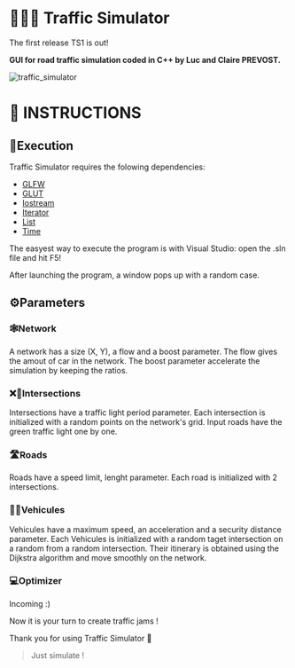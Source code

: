 # 🚦🚗🚛 Traffic Simulator

The first release TS1 is out!

**GUI for road traffic simulation coded in C++ by Luc and Claire PREVOST.**

![traffic_simulator](https://user-images.githubusercontent.com/52052772/202865554-04ef6c69-5e1e-49a1-bf79-edb52018b80e.png)

📃 INSTRUCTIONS
===============
## 🚀Execution
Traffic Simulator requires the folowing dependencies:
- [GLFW](https://www.glfw.org/download)
- [GLUT](https://www.opengl.org/resources/libraries/glut/glut_downloads.php)
- [Iostream](https://www.cplusplus.com/reference/iostream/)
- [Iterator](https://pypi.org/project/numpy/)
- [List](https://www.cplusplus.com/reference/list/list/)
- [Time](https://www.cplusplus.com/reference/ctime/time/)

The easyest way to execute the program is with Visual Studio: open the .sln file and hit F5!

After launching the program, a window pops up with a random case.

## ⚙️Parameters
### 🕸Network
A network has a size (X, Y), a flow and a boost parameter. The flow gives the amout of car in the network. The boost parameter accelerate the simulation by keeping the ratios.
### ❌🚦Intersections
Intersections have a traffic light period parameter. Each intersection is initialized with a random points on the network's grid. Input roads have the green traffic light one by one.
### 🛣Roads
Roads have a speed limit, lenght parameter. Each road is initialized with 2 intersections.
### 🚗🚛Vehicules
Vehicules have a maximum speed, an acceleration and a security distance parameter. Each Vehicules is initialized with a random taget intersection on a random from a random intersection. Their itinerary is obtained using the Dijkstra algorithm and move smoothly on the network.
### 💻Optimizer
Incoming :)

Now it is your turn to create traffic jams !

Thank you for using Traffic Simulator 🙂

> Just simulate !
